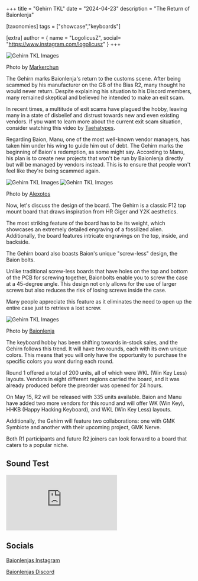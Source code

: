 +++
title = "Gehirn TKL"
date = "2024-04-23"
description = "The Return of Baionlenja"

[taxonomies]
tags = ["showcase","keyboards"]

[extra]
author = { name = "LogolicusZ", social= "https://www.instagram.com/logolicusz" }
+++

<img src="/imgs/Gehirn-article/Gehirn9.heic" alt="Gehirn TKL Images" title="Markerchun" class="TitleImage">
  
<p class="image-text">Photo by <a href="https://www.instagram.com/markerchun/">Markerchun</a></p>
  
The Gehirn marks Baionlenja's return to the customs scene. After being scammed by his manufacturer on the GB of the Bias R2, many thought he would never return. Despite explaining his situation to his Discord members, many remained skeptical and believed he intended to make an exit scam.

In recent times, a multitude of exit scams have plagued the hobby, leaving many in a state of disbelief and distrust towards new and even existing vendors. If you want to learn more about the current exit scam situation, consider watching this video by [Taehatypes](https://www.youtube.com/watch?v=2fdSJgInpsg).

  
Regarding Baion, Manu, one of the most well-known vendor managers, has taken him under his wing to guide him out of debt. The Gehirn marks the beginning of Baion's redemption, as some might say. According to Manu, his plan is to create new projects that won't be run by Baionlenja directly but will be managed by vendors instead. This is to ensure that people won't feel like they're being scammed again.

<div class="duo">
<img src="/imgs/Gehirn-article/Gehirn1.jpeg" alt="Gehirn TKL Images" title="Alexotos" class="duoImage"> 
<img src="/imgs/Gehirn-article/Gehirn2.jpeg" alt="Gehirn TKL Images" title="Alexotos" class="duoImage">
</div>
<p class="image-text">Photo by <a href="https://www.instagram.com/alexotos/">Alexotos</a></p>
  
Now, let's discuss the design of the board. The Gehirn is a classic F12 top mount board that draws inspiration from HR Giger and Y2K aesthetics.

The most striking feature of the board has to be its weight, which showcases an extremely detailed engraving of a fossilized alien. Additionally, the board features intricate engravings on the top, inside, and backside.
   
The Gehirn board also boasts Baion's unique "screw-less" design, the Baion bolts.

Unlike traditional screw-less boards that have holes on the top and bottom of the PCB for screwing together, Baionbolts enable you to screw the case at a 45-degree angle. This design not only allows for the use of larger screws but also reduces the risk of losing screws inside the case.

Many people appreciate this feature as it eliminates the need to open up the entire case just to retrieve a lost screw.
  
<img src="/imgs/Gehirn-article/Gehirn12.webp" alt="Gehirn TKL Images" title="Baionlenja" class="TitleImage">
  
<p class="image-text">Photo by <a href="https://www.instagram.com/baionlenja">Baionlenja</a></p>
  
The keyboard hobby has been shifting towards in-stock sales, and the Gehirn follows this trend. It will have two rounds, each with its own unique colors. This means that you will only have the opportunity to purchase the specific colors you want during each round.

Round 1 offered a total of 200 units, all of which were WKL (Win Key Less) layouts. Vendors in eight different regions carried the board, and it was already produced before the preorder was opened for 24 hours.
  
On May 15, R2 will be released with 335 units available. Baion and Manu have added two more vendors for this round and will offer WK (Win Key), HHKB (Happy Hacking Keyboard), and WKL (Win Key Less) layouts.

Additionally, the Gehirn will feature two collaborations: one with GMK Symbiote and another with their upcoming project, GMK Nerve.

Both R1 participants and future R2 joiners can look forward to a board that caters to a popular niche.

## Sound Test
  
<iframe src="https://www.youtube.com/embed/nNGA-pVOH6k?si=oSCSeXzpCojrvfHl" title="YouTube video player" frameborder="0" allow="accelerometer; autoplay; clipboard-write; encrypted-media; gyroscope; picture-in-picture; web-share" referrerpolicy="strict-origin-when-cross-origin" allowfullscreen></iframe>
  
## Socials

[Baionlenjas Instagram](https://www.instagram.com/baionlenja/)
  
[Baionlenjas Discord](https://discord.com/invite/baionlenja)
